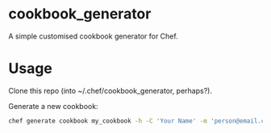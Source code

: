 # cookbook_generator
A simple customised cookbook generator for Chef.

# Usage
Clone this repo (into ~/.chef/cookbook_generator, perhaps?).

Generate a new cookbook:
```bash
chef generate cookbook my_cookbook -h -C 'Your Name' -m 'person@email.com' -g ~/.chef/cookbook_generator
```
